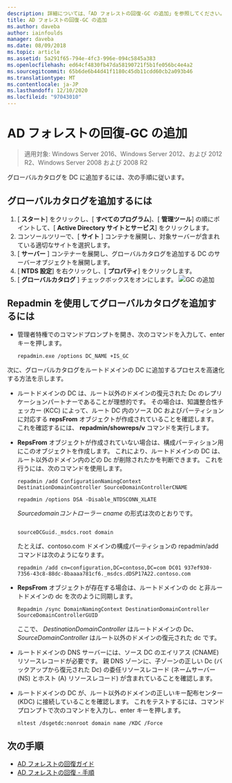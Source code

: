```yaml
---
description: 詳細については、「AD フォレストの回復-GC の追加」を参照してください。
title: AD フォレストの回復-GC の追加
ms.author: daveba
author: iainfoulds
manager: daveba
ms.date: 08/09/2018
ms.topic: article
ms.assetid: 5a291f65-794e-4fc3-996e-094c5845a383
ms.openlocfilehash: ed64cf4830fb47da58190721f5b1fe056bc4e4a2
ms.sourcegitcommit: 65b6de6b44d41f1180c45db11cdd60cb2a093b46
ms.translationtype: MT
ms.contentlocale: ja-JP
ms.lasthandoff: 12/10/2020
ms.locfileid: "97043010"
---
```

# <a name="ad-forest-recovery---adding-the-gc"></a>AD フォレストの回復-GC の追加

>適用対象: Windows Server 2016、Windows Server 2012、および 2012 R2、Windows Server 2008 および 2008 R2

グローバルカタログを DC に追加するには、次の手順に従います。

## <a name="to-add-the-global-catalog"></a>グローバルカタログを追加するには

1. [ **スタート**] をクリックし、[ **すべてのプログラム**]、[ **管理ツール**] の順にポイントして、[ **Active Directory サイトとサービス**] をクリックします。
2. コンソールツリーで、[ **サイト** ] コンテナを展開し、対象サーバーが含まれている適切なサイトを選択します。
3. [ **サーバー** ] コンテナーを展開し、グローバルカタログを追加する DC のサーバーオブジェクトを展開します。
4. [ **NTDS 設定**] を右クリックし、[ **プロパティ**] をクリックします。
5. [ **グローバルカタログ** ] チェックボックスをオンにします。
![GC の追加](media/AD-Forest-Recovery-Add-GC/addgc1.png)

## <a name="to-add-the-global-catalog-using-repadmin"></a>Repadmin を使用してグローバルカタログを追加するには

- 管理者特権でのコマンドプロンプトを開き、次のコマンドを入力して、enter キーを押します。

   ```
   repadmin.exe /options DC_NAME +IS_GC
   ```

次に、グローバルカタログをルートドメインの DC に追加するプロセスを高速化する方法を示します。

- ルートドメインの DC は、ルート以外のドメインの復元された Dc のレプリケーションパートナーであることが理想的です。 その場合は、知識整合性チェッカー (KCC) によって、ルート DC 内のソース DC およびパーティションに対応する **repsFrom** オブジェクトが作成されていることを確認します。 これを確認するには、 **repadmin/showreps/v** コマンドを実行します。

- **RepsFrom** オブジェクトが作成されていない場合は、構成パーティション用にこのオブジェクトを作成します。 これにより、ルートドメインの DC は、ルート以外のドメイン内のどの Dc が削除されたかを判断できます。 これを行うには、次のコマンドを使用します。

   ```
   repadmin /add ConfigurationNamingContext DestinationDomainController SourceDomainControllerCNAME
   ```

   ```
   repadmin /options DSA -Disable_NTDSCONN_XLATE
   ```

   *Sourcedomainコントローラー cname* の形式は次のとおりです。

   ```

   sourceDCGuid._msdcs.root domain
   ```

   たとえば、contoso.com ドメインの構成パーティションの repadmin/add コマンドは次のようになります。

   ```
   repadmin /add cn=configuration,DC=contoso,DC=com DC01 937ef930-7356-43c8-88dc-8baaaa781cf6._msdcs.dDSP17A22.contoso.com
   ```

- **RepsFrom** オブジェクトが存在する場合は、ルートドメインの dc と非ルートドメインの dc を次のように同期します。

   ```
   Repadmin /sync DomainNamingContext DestinationDomainController SourceDomainControllerGUID
   ```

   ここで、 *DestinationDomainController* はルートドメインの Dc、 *SourceDomainController* はルート以外のドメインの復元された dc です。

- ルートドメインの DNS サーバーには、ソース DC のエイリアス (CNAME) リソースレコードが必要です。 親 DNS ゾーンに、子ゾーンの正しい Dc (バックアップから復元された Dc) の委任リソースレコード (ネームサーバー (NS) とホスト (A) リソースレコード) が含まれていることを確認します。
- ルートドメインの DC が、ルート以外のドメインの正しいキー配布センター (KDC) に接続していることを確認します。 これをテストするには、コマンドプロンプトで次のコマンドを入力し、enter キーを押します。

   ```
   nltest /dsgetdc:nonroot domain name /KDC /Force
   ```

## <a name="next-steps"></a>次の手順

- [AD フォレストの回復ガイド](AD-Forest-Recovery-Guide.md)
- [AD フォレストの回復 - 手順](AD-Forest-Recovery-Procedures.md)
